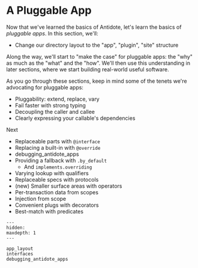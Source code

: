 # A Pluggable App

Now that we've learned the basics of Antidote, let's learn the basics of _pluggable apps_.
In this section, we'll:

- Change our directory layout to the "app", "plugin", "site" structure

Along the way, we'll start to "make the case" for pluggable apps: the "why" as much as the "what" and the "how".
We'll then use this understanding in later sections, where we start building real-world useful software.

As you go through these sections, keep in mind some of the tenets we're advocating for pluggable apps:

- Pluggability: extend, replace, vary
- Fail faster with strong typing
- Decoupling the caller and callee
- Clearly expressing your callable's dependencies

Next

- Replaceable parts with `@interface`
- Replacing a built-in with `@override`
- debugging_antidote_apps
- Providing a fallback with `.by_default`
  - And `implements.overriding`
- Varying lookup with qualifiers
- Replaceable specs with protocols
- (new) Smaller surface areas with operators
- Per-transaction data from scopes
- Injection from scope
- Convenient plugs with decorators
- Best-match with predicates

```{toctree}
---
hidden:
maxdepth: 1
---

app_layout
interfaces
debugging_antidote_apps
```
